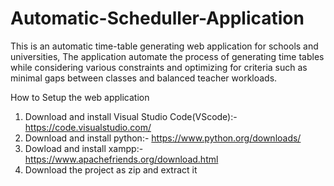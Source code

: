 # Automatic-Scheduller-Application
This is an automatic time-table generating web application for schools and universities,
The application automate the process of generating time tables while considering various constraints and optimizing for criteria such as minimal gaps between classes and balanced teacher workloads. 

How to Setup the web application

1) Download and install Visual Studio Code(VScode):- https://code.visualstudio.com/
2) Download and install python:- https://www.python.org/downloads/
3) Dowload and install xampp:- https://www.apachefriends.org/download.html
4) Download the project as zip and extract it
